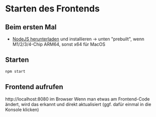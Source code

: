 # Starten des Frontends

## Beim ersten Mal
- [NodeJS herunterladen](https://nodejs.org/en/download) und installieren
-> unten "prebuilt", wenn M1/2/3/4-Chip ARM64, sonst x64 für MacOS

## Starten
```bash
npm start
```

## Frontend aufrufen
http://localhost:8080 im Browser
Wenn man etwas am Frontend-Code ändert, wird das erkannt und direkt aktualisiert (ggf. dafür einmal in die Konsole klicken)